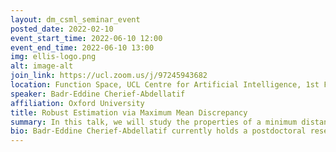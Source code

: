 ```yaml
---
layout: dm_csml_seminar_event
posted_date: 2022-02-10
event_start_time: 2022-06-10 12:00
event_end_time: 2022-06-10 13:00
img: ellis-logo.png
alt: image-alt
join_link: https://ucl.zoom.us/j/97245943682
location: Function Space, UCL Centre for Artificial Intelligence, 1st Floor, 90 High Holborn, London WC1V 6BH
speaker: Badr-Eddine Cherief-Abdellatif
affiliation: Oxford University
title: Robust Estimation via Maximum Mean Discrepancy
summary: In this talk, we will study the properties of a minimum distance estimator based on the Maximum Mean Discrepancy (MMD). We will show that this estimator is universal in the i.i.d. setting: even in case of misspecification, it converges to the best approximation of the data generation process in the model, without any assumption on this model. We will also show that these results remain valid when the data are not independent, but rather satisfy a weak-dependence condition. This condition is based on a new dependence coefficient, which is itself defined using the MMD. We will argue with examples that this new notion of dependence is in fact quite general.
bio: Badr-Eddine Cherief-Abdellatif currently holds a postdoctoral research position in the Department of Statistics at the University of Oxford, working with Arnaud Doucet. Prior to that, he received a PhD in statistics from Institut Polytechnique de Paris prepared at CREST (Center for Research in Economics and Statistics), Paris, under the supervision of Pierre Alquier, currently research scientist at RIKEN AIP in Tokyo. His research covers the fundamental aspects of statistics and machine learning, with a particular focus on the development of tractable and efficient learning methods, and on understanding their statistical properties and their ability to generalize. He is particularly interested in variational inference and in PAC-Bayes theory, and more generally in robust statistics, high-dimensional statistics, online learning and optimization.
---
```

